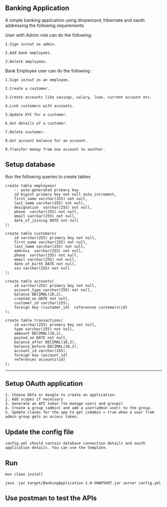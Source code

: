 ## Banking Application
A simple banking application using dropwizard, hibernate and oauth addressing the following requirements

User with Admin role can do the following:

    1.Sign in/out as admin.

    2.Add bank employees.

    3.Delete employees.

Bank Employee user can do the following :

    1.Sign in/out as an employee.

    2.Create a customer.

    3.Create accounts like savings, salary, loan, current account etc.

    4.Link customers with accounts.

    5.Update KYC for a customer.

    6.Get details of a customer.

    7.Delete customer.

    8.Get account balance for an account.

    9.Transfer money from one account to another.



## Setup database

Run the following queries to create tables

    create table employees(
        -- auto-generated primary key
        id bigint primary key not null auto_increment,
        first_name varchar(255) not null,
        last_name varchar(255) not null,
        designation  varchar(255) not null,
        phone  varchar(255) not null,
        email varchar(255) not null,
        date_of_joining DATE not null
    );

    create table customers(
        id varchar(255) primary key not null,
        first_name varchar(255) not null,
        last_name varchar(255) not null,
        address  varchar(255) not null,
        phone  varchar(255) not null,
        email varchar(255) not null,
        date_of_birth DATE not null,
        ssn varchar(255) not null
    );

    create table accounts(
        id varchar(255) primary key not null,
        account_type varchar(255) not null,
        balance DECIMAL(10,2),
        created_on DATE not null,
        customer_id varchar(255),
        foreign key (customer_id)  references customers(id)
    );

    create table transactions(
        id varchar(255) primary key not null,
        type varchar(255) not null,
        ammount DECIMAL(10,2),
        posted_on DATE not null,
        balance_after DECIMAL(10,2),
        balance_before DECIMAL(10,2),
        account_id varchar(255),
        foreign key (account_id)
        references accounts(id)
    );

---

## Setup OAuth application


    1. Choose Okta or Google to create an application.
    2. Add scopes if necessary
    3. Generate an API token (to manage users and groups)
    4. Create a group (admin) and add a user(admin user) to the group.
    5. Update claims for the app to get isAdmin = true when a user from admin group gets an access token.


## Update the config file
    config.yml should contain database connection details and oauth application details. You can use the template.

## Run 
    mvn clean install

    java -jar target/BankingApplication-1.0-SNAPSHOT.jar server config.yml

## Use postman to test the APIs
